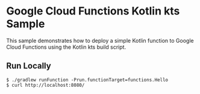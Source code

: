 # Google Cloud Functions Kotlin kts Sample
This sample demonstrates how to deploy a simple Kotlin function to Google Cloud Functions using the Kotlin kts build script.

## Run Locally
```shell
$ ./gradlew runFunction -Prun.functionTarget=functions.Hello
$ curl http://localhost:8080/
```
